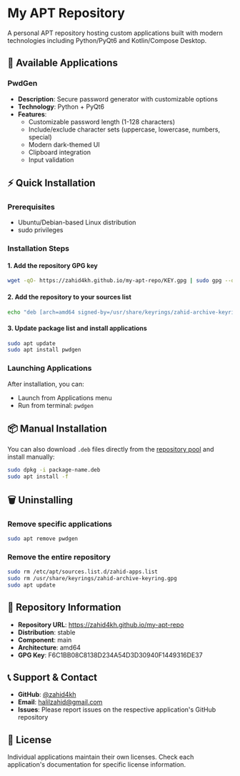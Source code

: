 # My APT Repository

A personal APT repository hosting custom applications built with modern technologies including Python/PyQt6 and Kotlin/Compose Desktop.

## 🚀 Available Applications

### PwdGen

- **Description**: Secure password generator with customizable options
- **Technology**: Python + PyQt6
- **Features**:
  - Customizable password length (1-128 characters)
  - Include/exclude character sets (uppercase, lowercase, numbers, special)
  - Modern dark-themed UI
  - Clipboard integration
  - Input validation

## ⚡ Quick Installation

### Prerequisites

- Ubuntu/Debian-based Linux distribution
- sudo privileges

### Installation Steps

#### 1. Add the repository GPG key

```bash
wget -qO- https://zahid4kh.github.io/my-apt-repo/KEY.gpg | sudo gpg --dearmor -o /usr/share/keyrings/zahid-archive-keyring.gpg
```

#### 2. Add the repository to your sources list

```bash
echo "deb [arch=amd64 signed-by=/usr/share/keyrings/zahid-archive-keyring.gpg] https://zahid4kh.github.io/my-apt-repo stable main" | sudo tee /etc/apt/sources.list.d/zahid-apps.list
```

#### 3. Update package list and install applications

```bash
sudo apt update
sudo apt install pwdgen
```

### Launching Applications

After installation, you can:

- Launch from Applications menu
- Run from terminal: `pwdgen`

## 📦 Manual Installation

You can also download `.deb` files directly from the [repository pool](https://zahid4kh.github.io/my-apt-repo/pool/main/) and install manually:

```bash
sudo dpkg -i package-name.deb
sudo apt install -f
```

## 🗑️ Uninstalling

### Remove specific applications

```bash
sudo apt remove pwdgen
```

### Remove the entire repository

```bash
sudo rm /etc/apt/sources.list.d/zahid-apps.list
sudo rm /usr/share/keyrings/zahid-archive-keyring.gpg
sudo apt update
```

## 🔧 Repository Information

- **Repository URL**: https://zahid4kh.github.io/my-apt-repo
- **Distribution**: stable
- **Component**: main
- **Architecture**: amd64
- **GPG Key**: F6C1BB08C8138D234A54D3D30940F1449316DE37

## 📞 Support & Contact

- **GitHub**: [@zahid4kh](https://github.com/zahid4kh)
- **Email**: halilzahid@gmail.com
- **Issues**: Please report issues on the respective application's GitHub repository

## 📜 License

Individual applications maintain their own licenses. Check each application's documentation for specific license information.
